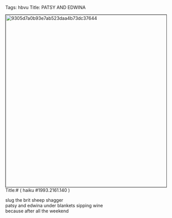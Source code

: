 Tags: hbvu
Title: PATSY AND EDWINA  
  
<p><img src="https://objects.hbvu.su/blotpix/2013/03/09.jpeg" width=540 height=540 alt="9305d7a0b93e7ab523daa4b73dc37644" border=1>  
Title:# ( haiku #1993.2161.140 )  
  
slug the brit sheep shagger  
patsy and edwina under blankets sipping wine  
because after all the weekend  
